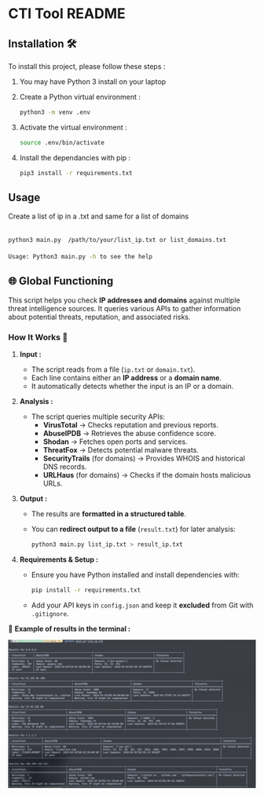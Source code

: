 # CTI Tool README

## Installation 🛠️

To install this project, please follow these steps : 

1. You may have Python 3 install on your laptop
2. Create a Python virtual environment :

   ```bash
   python3 -m venv .env
   ```
3. Activate the virtual environment :

   ```bash
   source .env/bin/activate
   ```
4. Install the dependancies with pip : 

   ```bash
   pip3 install -r requirements.txt
   ```

## Usage

Create a list of ip in a .txt and same for a list of domains

```bash

python3 main.py  /path/to/your/list_ip.txt or list_domains.txt

Usage: Python3 main.py -h to see the help

```

## 🌐 Global Functioning

This script helps you check **IP addresses and domains** against multiple threat intelligence sources. It queries various APIs to gather information about potential threats, reputation, and associated risks.

### **How It Works** 🚀

1. **Input :**  
   - The script reads from a file (`ip.txt` or `domain.txt`).
   - Each line contains either an **IP address** or a **domain name**.
   - It automatically detects whether the input is an IP or a domain.

2. **Analysis :**  
   - The script queries multiple security APIs:
     - **VirusTotal** → Checks reputation and previous reports.
     - **AbuseIPDB** → Retrieves the abuse confidence score.
     - **Shodan** → Fetches open ports and services.
     - **ThreatFox** → Detects potential malware threats.
     - **SecurityTrails** (for domains) → Provides WHOIS and historical DNS records.
     - **URLHaus** (for domains) → Checks if the domain hosts malicious URLs.

3. **Output :**  
   - The results are **formatted in a structured table**.
   - You can **redirect output to a file** (`result.txt`) for later analysis:

     ```bash
     python3 main.py list_ip.txt > result_ip.txt
     ```

4. **Requirements & Setup :**  
   - Ensure you have Python installed and install dependencies with:

     ```bash
     pip install -r requirements.txt
     ```
   - Add your API keys in `config.json` and keep it **excluded** from Git with `.gitignore`.


📌 **Example of results in the terminal :**

![alt text](readme_attachment/list_ip.png)